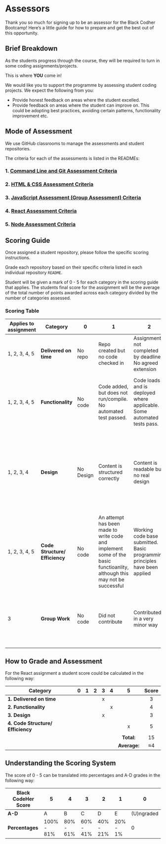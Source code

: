 # Assessors

Thank you so much for signing up to be an assessor for the Black Codher Bootcamp! Here’s a little guide for how to prepare and get the best out of this opportunity.

## Brief Breakdown

As the students progress through the course, they will be required to turn in some coding assignments/projects.

This is where **YOU** come in!

We would like you to support the programme by assessing student coding projects. We expect the following from you:

- Provide honest feedback on areas where the student excelled.
- Provide feedback on areas where the student can improve on. This could be adopting best practices, avoiding certain patterns, functionality improvement etc.

## Mode of Assessment

We use GitHub classrooms to manage the assessments and student repositories. 

The criteria for each of the assessments is listed in the READMEs:

### 1. [Command Line and Git Assessment Criteria](https://github.com/blackcodherbootcamp-assessments/unit01-assessment-git)
### 2. [HTML & CSS Assessment Criteria](https://github.com/blackcodherbootcamp-assessments/unit02-assessment-html-css)
### 3. [JavaScript Assessment (Group Assessment) Criteria](https://github.com/blackcodherbootcamp-assessments/unit03-assessment-javascript)
### 4. [React Assessment Criteria](https://github.com/blackcodherbootcamp-assessments/unit04-assessment-react)
### 5. [Node Assessment Criteria](https://github.com/blackcodherbootcamp-assessments/unit05-assessment-node)

## Scoring Guide

Once assigned a student repository, please follow the specific scoring instructions. 

Grade each repository based on their specific criteria listed in each individual repository `README`.

Student will be given a mark of 0 - 5 for each category in the scoring guide that applies. The students final score for the assignment will be the average of the total number of points awarded across each category divided by the number of categories assessed.

### Scoring Table

|Applies to assignment | Category  | 0 | 1 | 2 | 3 | 4 | 5 |
| --| --        |-- |-- |-- |--|--|--|
| 1, 2, 3, 4, 5  | __Delivered on time__ | No repo  | Repo created but no code checked in | Assignment not completed by deadline. No agreed extension | Assignment not completed. Agreed extension | Assignment completed. Agreed extension | Assignment completed before deadline |
| 1, 2, 3, 4, 5  | __Functionality__ | No code | Code added, but does not run/compile. No automated test passed. | Code loads and is deployed where applicable. Some automated tests pass. | Deployed code has good functionality and has met most of the criteria. All automated test pass | Deployed code meets all of the required functionality. All automated test pass | Deployed code is excellent and has implemented functionality above and beyond required criteria. All automated test pass|
| 1, 2, 3, 4  | __Design__ | No Design | Content is structured correctly | Content is readable but no real design  | Design effort has been made. Pages are responsive on both mobile and desktop. Site has sense of purpose and structure | Original artwork or design included. Design has clear purpose. Includes ways for user to interact | Original design, has complex elements. artwork supports the content. Fully responsive. [Accessibility has been considered](https://www.w3.org/WAI/standards-guidelines/wcag/glance/), e.g. font size, contrasting foreground/background, keyboard operability |
| 1, 2, 3, 4, 5  | __Code Structure/  Efficiency__ | No code | An attempt has been made to write code and implement some of the basic functioanlity, although this may not be successful | Working code base submitted. Basic programming principles have been applied | Modular code has been written. Code is organised |  Code demonstrates a range of appropriate language constructs including good modular structures | A wide range of appropriate language constructs and best practice has been followed. Code is clean and easily understandable|
| 3  |__Group Work__ | No code | Did not contribute| Contributed in a very minor way | Contributed to the team, committed once or referenced in a commit|Contributed well to the team, committed more than once or referenced in multiple commits | Contributed greatly to the team, often the main committer for the repo | 

## How to Grade and Assessment

For the React assignment a student score could be calculated in the following way:

| Category  | 0 | 1 | 2 | 3 | 4 | 5 | Score |
| --        |:--:|:--:|:--:|:--:|:--:|:--:|:--:|
| __1. Delivered on time__ | | | |x|||3|
| __2. Functionality__ | | | ||x||4|
| __3. Design__ | | | |x|||3|
| __4. Code Structure/  Efficiency__ | | | |||x|5|
| | | | |||__Total:__ |15|
| | | | |||__Average:__ |≈4 |

## Understanding the Scoring System

The score of 0 - 5 can be translated into percentages and A-D grades in the following way:

| __Black CodeHer Score__ | 5 | 4 | 3 | 2 | 1 | 0 |
| --        |-- |-- |-- |--|--|--|
| __A-D__  | A | B | C | D | E | (U)ngraded |
|__Percentages__|100% - 81%|80% - 61%|60% - 41%|40% - 21%|20% - 1%|0|

